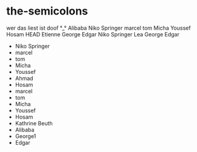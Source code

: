# the-semicolons
wer das liest ist doof °_°
Alibaba
Niko Springer
marcel
tom
Micha
Youssef
Hosam
HEAD
Etienne
George
Edgar
Niko Springer
Lea
George
Edgar
- Niko Springer
- marcel
- tom
- Micha
- Youssef
- Ahmad
- Hosam
- marcel
- tom
- Micha
- Youssef
- Hosam
- Kathrine Beuth
- Alibaba
- George1
- Edgar
